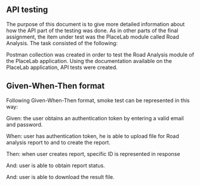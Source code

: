 ## API testing 

The purpose of this document is to give more detailed information about how the API part of the testing was done.
As in other parts of the final assignment, the item under test was the PlaceLab module called Road Analysis.
The task consisted of the following:


Postman collection was created in order to test the Road Analysis module of the PlaceLab application. Using the documentation available on the PlaceLab application, API tests were created.

## Given-When-Then format


Following Given-When-Then format, smoke test can be represented in this way:

Given: the user obtains an authentication token by entering a valid email and password.

When: user has authentication token, he is able to upload file for Road analysis report to and to create the report.

Then: when user creates report, specific ID is represented in response

And: user is able to obtain report status.

And: user is able to download the result file.
